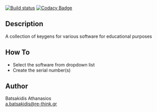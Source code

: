 [![Build status](https://ci.appveyor.com/api/projects/status/onqehpnn2qtpga7k?svg=true)](https://ci.appveyor.com/project/abatsakidis/keygens-aio)
[![Codacy Badge](https://app.codacy.com/project/badge/Grade/22900c41c9c7484e8e186692131bdfdb)](https://app.codacy.com/gh/abatsakidis/Keygens_AIO/dashboard?utm_source=gh&utm_medium=referral&utm_content=&utm_campaign=Badge_grade)

## Description ##

A collection of keygens for various software for educational purposes 

## How To ##

* Select the software from dropdown list
* Create the serial number(s)

## Author ##

Batsakidis Athanasios<br>
a.batsakidis@re-think.gr
